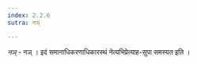 ```yaml
---
index: 2.2.6
sutra: नञ्

---
```

_नञ्_ - नञ् । इदं समानाधिकरणाधिकारस्थं नेत्यभिप्रेत्याह-सुपा समस्यत इति । 